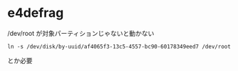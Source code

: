 # e4defrag

/dev/root が対象パーティションじゃないと動かない

```
ln -s /dev/disk/by-uuid/af4065f3-13c5-4557-bc90-60178349eed7 /dev/root
```

とか必要


<!-- vim: set tw=90 filetype=markdown : -->
